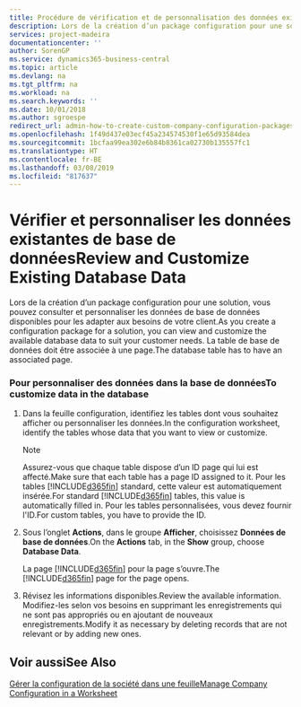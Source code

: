 ```yaml
---
title: Procédure de vérification et de personnalisation des données existantes de base de données | Microsoft Docs
description: Lors de la création d’un package configuration pour une solution, vous pouvez consulter et personnaliser les données de base de données disponibles pour les adapter aux besoins de votre client. La table de base de données doit être associée à une page.
services: project-madeira
documentationcenter: ''
author: SorenGP
ms.service: dynamics365-business-central
ms.topic: article
ms.devlang: na
ms.tgt_pltfrm: na
ms.workload: na
ms.search.keywords: ''
ms.date: 10/01/2018
ms.author: sgroespe
redirect_url: admin-how-to-create-custom-company-configuration-packages
ms.openlocfilehash: 1f49d437e03ecf45a234574530f1e65d93584dea
ms.sourcegitcommit: 1bcfaa99ea302e6b84b8361ca02730b135557fc1
ms.translationtype: HT
ms.contentlocale: fr-BE
ms.lasthandoff: 03/08/2019
ms.locfileid: "817637"
---
```

# <a name="review-and-customize-existing-database-data"></a><span data-ttu-id="141ce-104">Vérifier et personnaliser les données existantes de base de données</span><span class="sxs-lookup"><span data-stu-id="141ce-104">Review and Customize Existing Database Data</span></span>
<span data-ttu-id="141ce-105">Lors de la création d’un package configuration pour une solution, vous pouvez consulter et personnaliser les données de base de données disponibles pour les adapter aux besoins de votre client.</span><span class="sxs-lookup"><span data-stu-id="141ce-105">As you create a configuration package for a solution, you can view and customize the available database data to suit your customer needs.</span></span> <span data-ttu-id="141ce-106">La table de base de données doit être associée à une page.</span><span class="sxs-lookup"><span data-stu-id="141ce-106">The database table has to have an associated page.</span></span>  

### <a name="to-customize-data-in-the-database"></a><span data-ttu-id="141ce-107">Pour personnaliser des données dans la base de données</span><span class="sxs-lookup"><span data-stu-id="141ce-107">To customize data in the database</span></span>  

1.  <span data-ttu-id="141ce-108">Dans la feuille configuration, identifiez les tables dont vous souhaitez afficher ou personnaliser les données.</span><span class="sxs-lookup"><span data-stu-id="141ce-108">In the configuration worksheet, identify the tables whose data that you want to view or customize.</span></span>  

    > [!NOTE]  
    >  <span data-ttu-id="141ce-109">Assurez-vous que chaque table dispose d’un ID page qui lui est affecté.</span><span class="sxs-lookup"><span data-stu-id="141ce-109">Make sure that each table has a page ID assigned to it.</span></span> <span data-ttu-id="141ce-110">Pour les tables [!INCLUDE[d365fin](includes/d365fin_md.md)] standard, cette valeur est automatiquement insérée.</span><span class="sxs-lookup"><span data-stu-id="141ce-110">For standard [!INCLUDE[d365fin](includes/d365fin_md.md)] tables, this value is automatically filled in.</span></span> <span data-ttu-id="141ce-111">Pour les tables personnalisées, vous devez fournir l'ID.</span><span class="sxs-lookup"><span data-stu-id="141ce-111">For custom tables, you have to provide the ID.</span></span>  

2.  <span data-ttu-id="141ce-112">Sous l’onglet **Actions**, dans le groupe **Afficher**, choisissez **Données de base de données**.</span><span class="sxs-lookup"><span data-stu-id="141ce-112">On the **Actions** tab, in the **Show** group, choose **Database Data**.</span></span>  

     <span data-ttu-id="141ce-113">La page [!INCLUDE[d365fin](includes/d365fin_md.md)] pour la page s’ouvre.</span><span class="sxs-lookup"><span data-stu-id="141ce-113">The [!INCLUDE[d365fin](includes/d365fin_md.md)] page for the page opens.</span></span>  

3.  <span data-ttu-id="141ce-114">Révisez les informations disponibles.</span><span class="sxs-lookup"><span data-stu-id="141ce-114">Review the available information.</span></span> <span data-ttu-id="141ce-115">Modifiez-les selon vos besoins en supprimant les enregistrements qui ne sont pas appropriés ou en ajoutant de nouveaux enregistrements.</span><span class="sxs-lookup"><span data-stu-id="141ce-115">Modify it as necessary by deleting records that are not relevant or by adding new ones.</span></span>  

## <a name="see-also"></a><span data-ttu-id="141ce-116">Voir aussi</span><span class="sxs-lookup"><span data-stu-id="141ce-116">See Also</span></span>  
 [<span data-ttu-id="141ce-117">Gérer la configuration de la société dans une feuille</span><span class="sxs-lookup"><span data-stu-id="141ce-117">Manage Company Configuration in a Worksheet</span></span>](admin-how-to-manage-company-configuration-in-a-worksheet.md)

